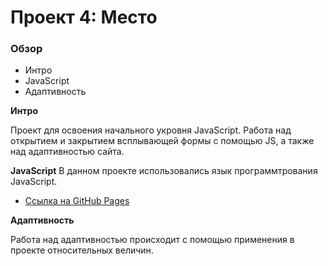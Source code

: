 # Проект 4: Место

### Обзор
* Интро
* JavaScript
* Адаптивность

**Интро**

Проект для освоения начального укровня JavaScript. Работа над открытием и закрытием всплывающей формы с помощью JS, а также над адаптивностью сайта. 

**JavaScript**
 В данном проекте использовались язык программтрования JavaScript.
* [Ссылка на GitHub Pages](https://elenasviridova.github.io/mesto/)

**Адаптивность**

Работа над адаптивностью происходит с помощью применения в проекте относительных величин.